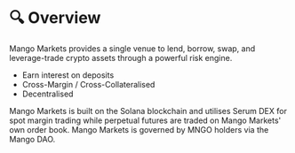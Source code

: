 # 🔍 Overview

Mango Markets provides a single venue to lend, borrow, swap, and leverage-trade crypto assets through a powerful risk engine.

* Earn interest on deposits
* Cross-Margin / Cross-Collateralised
* Decentralised

Mango Markets is built on the Solana blockchain and utilises Serum DEX for spot margin trading while perpetual futures are traded on Mango Markets' own order book. Mango Markets is governed by MNGO holders via the Mango DAO.
